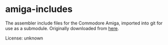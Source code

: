 # amiga-includes

The assembler include files for the Commodore Amiga, imported into git
for use as a submodule. Originally downloaded from [here].

License: unknown

[here]: http://coppershade.org/articles/More!/Downloads/
